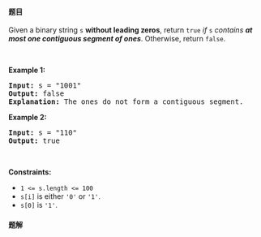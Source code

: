 #### 题目
<p>Given a binary string <code>s</code> <strong>​​​​​without leading zeros</strong>, return <code>true</code>​​​ <em>if </em><code>s</code><em> contains <strong>at most one contiguous segment of ones</strong></em>. Otherwise, return <code>false</code>.</p>

<p>&nbsp;</p>
<p><strong class="example">Example 1:</strong></p>

<pre>
<strong>Input:</strong> s = &quot;1001&quot;
<strong>Output:</strong> false
<strong>Explanation: </strong>The ones do not form a contiguous segment.
</pre>

<p><strong class="example">Example 2:</strong></p>

<pre>
<strong>Input:</strong> s = &quot;110&quot;
<strong>Output:</strong> true</pre>

<p>&nbsp;</p>
<p><strong>Constraints:</strong></p>

<ul>
	<li><code>1 &lt;= s.length &lt;= 100</code></li>
	<li><code>s[i]</code>​​​​ is either <code>&#39;0&#39;</code> or <code>&#39;1&#39;</code>.</li>
	<li><code>s[0]</code> is&nbsp;<code>&#39;1&#39;</code>.</li>
</ul>


 #### 题解